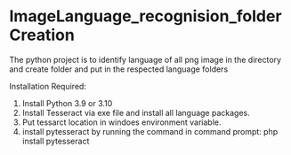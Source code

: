 # ImageLanguage_recognision_folderCreation
The python project is to identify language of all png image in the directory and create folder and put in the respected language folders

Installation Required:
1. Install Python 3.9 or 3.10 
2. Install Tesseract via exe file and install all language packages.
3. Put tessarct location in windoes environment variable.
3. install pytesseract by running the command in command prompt: php install pytesseract

